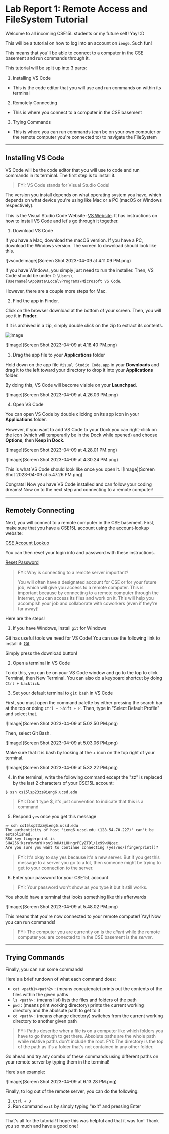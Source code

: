 # Lab Report 1: Remote Access and FileSystem Tutorial
Welcome to all incoming CSE15L students or my future self! Yay! :D

This will be a tutorial on how to log into an account on `ieng6`. Such fun!

This means that you'll be able to connect to a computer in the CSE basement and run commands through it.

This tutorial will be split up into 3 parts:
1. Installing VS Code

* This is the code editor that you will use and run commands on within its terminal
2. Remotely Connecting

* This is where you connect to a computer in the CSE basement
3. Trying Commands


* This is where you can run commands (can be on your own computer or the remote computer you're connected to) to navigate the FileSystem

---
## Installing VS Code
VS Code will be the code editor that you will use to code and run commands in its terminal. The first step is to install it.
> FYI: VS Code stands for Visual Studio Code!

The version you install depends on what operating system you have, which depends on what device you're using like Mac or a PC (macOS or Windows respectively).

This is the Visual Studio Code Website: [VS Website](https://code.visualstudio.com/). It has instructions on how to install VS Code and let's go through it together.

1. Download VS Code

If you have a Mac, download the macOS version. If you have a PC, download the Windows version. The screen to download should look like this. 

![vscodeimage](Screen Shot 2023-04-09 at 4.11.09 PM.png)

If you have Windows, you simply just need to run the installer. Then, VS Code should be under `C:\Users\{Username}\AppData\Local\Programs\Microsoft VS Code`.

However, there are a couple more steps for Mac. 


2. Find the app in Finder.

Click on the browser download at the bottom of your screen. Then, you will see it in **Finder**.

If it is archived in a zip, simply double click on the zip to extract its contents. 

![Image](Screen&nbsp;Shot&nbsp;2023-04-09&nbsp;at&nbsp;4.16.29&nbsp;PM.png)

![Image](Screen Shot 2023-04-09 at 4.18.40 PM.png)


3. Drag the app file to your **Applications** folder

Hold down on the app file `Visual Studio Code.app` in your **Downloads** and drag it to the left toward your directory to drop it into your **Applications** folder. 

By doing this, VS Code will become visible on your **Launchpad**.

![Image](Screen Shot 2023-04-09 at 4.26.03 PM.png)


4. Open VS Code

You can open VS Code by double clicking on its app icon in your **Applications** folder.

However, if you want to add VS Code to your Dock you can right-click on the icon (which will temperarily be in the Dock while opened) and choose **Options**, then **Keep in Dock**.

![Image](Screen Shot 2023-04-09 at 4.28.01 PM.png)

![Image](Screen Shot 2023-04-09 at 4.30.24 PM.png)


This is what VS Code should look like once you open it. 
![Image](Screen Shot 2023-04-09 at 5.47.26 PM.png)


Congrats! Now you have VS Code installed and can follow your coding dreams! Now on to the next step and connecting to a remote computer!

---
## Remotely Connecting
Next, you will connect to a remote computer in the CSE basement. First, make sure that you have a CSE15L account using the account-lookup website:

[CSE Account Lookuo](https://sdacs.ucsd.edu/~icc/index.php)

You can then reset your login info and password with these instructions.

[Reset Password](https://drive.google.com/file/d/17IDZn8Qq7Q0RkYMxdiIR0o6HJ3B5YqSW/view?usp=share_link)


> FYI: Why is connecting to a remote server important?
> 
> You will often have a designated account for CSE or for your future job, which will give you access to a remote computer. This is important because by connecting to a remote computer through the Internet, you can access its files and work on it. This will help you accomplsh your job and collaborate with coworkers (even if they're far away)! 

Here are the steps!

1. If you have Windows, install `git` for Windows

Git has useful tools we need for VS Code! You can use the following link to install it: [Git](https://gitforwindows.org/)

Simply press the download button!


2. Open a terminal in VS Code

To do this, you can be on your VS Code window and go to the top to click Terminal, then New Terminal. You can also do a keyboard shortcut by doing `Ctrl + backtick`.


3. Set your default terminal to `git bash` in VS Code

First, you must open the command palette by either pressing the search bar at the top or doing `Ctrl + Shift + P`. Then, type in "Select Default Profile" and select that.

![Image](Screen Shot 2023-04-09 at 5.02.50 PM.png)

Then, select Git Bash.

![Image](Screen Shot 2023-04-09 at 5.03.06 PM.png)

Make sure that it is bash by looking at the + icon on the top right of your terminal.

![Image](Screen Shot 2023-04-09 at 5.32.22 PM.png)


4. In the terminal, write the following command except the "zz" is replaced by the last 2 characters of your CSE15L account:

`$ ssh cs15lsp23zz@ieng6.ucsd.edu`

> FYI: Don't type $, it's just convention to indicate that this is a command

5. Respond `yes` once you get this message

```
⤇ ssh cs15lsp23zz@ieng6.ucsd.edu
The authenticity of host 'ieng6.ucsd.edu (128.54.70.227)' can't be established.
RSA key fingerprint is SHA256:ksruYwhnYH+sySHnHAtLUHngrPEyZTDl/1x99wUQcec.
Are you sure you want to continue connecting (yes/no/[fingerprint])?
```

> FYI: It's okay to say yes because it's a new server. But if you get this message to a server you go to a lot, then someone might be trying to get to your connection to the server.

6. Enter your password for your CSE15L account

> FYI: Your password won't show as you type it but it still works. 

You should have a terminal that looks something like this afterwards

![Image](Screen Shot 2023-04-09 at 5.48.02 PM.png)

This means that you're now connected to your remote computer! Yay! Now you can run commands!

> FYI: The computer you are currently on is the *client* while the remote computer you are conected to in the CSE basement is the *server*.
---
## Trying Commands
Finally, you can run some commands!

Here's a brief rundown of what each command does:

* `cat <path1><path2>` : (means concatenate) prints out the contents of the files within the given paths
* `ls <path>` : (means list) lists the files and folders of the path
* `pwd` : (means print working directory) prints the current working directory and the abolsute path to get to it
* `cd <path>` : (means change directory) switches from the current working directory to another given path

> FYI: Paths describe wher a file is on a computer like which folders you have to go through to get there. Absolute paths are the whole path while relative paths don't include the root.
> FYI: The directory is the top of the path as it's a folder that's not contained in any other folder. 

Go ahead and try any combo of these commands using different paths on your remote server by typing them in the terminal!

Here's an example:

![Image](Screen Shot 2023-04-09 at 6.13.28 PM.png)

Finally, to log out of the remote server, you can do the following:
1. `Ctrl + D`
2. Run command `exit` by simply typing "exit" and pressing Enter

---

That's all for the tutorial! I hope this was helpful and that it was fun! Thank you so much and have a good one!



